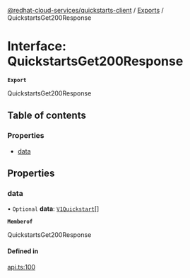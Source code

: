[@redhat-cloud-services/quickstarts-client](../README.md) / [Exports](../modules.md) / QuickstartsGet200Response

# Interface: QuickstartsGet200Response

**`Export`**

QuickstartsGet200Response

## Table of contents

### Properties

- [data](QuickstartsGet200Response.md#data)

## Properties

### data

• `Optional` **data**: [`V1Quickstart`](V1Quickstart.md)[]

**`Memberof`**

QuickstartsGet200Response

#### Defined in

[api.ts:100](https://github.com/RedHatInsights/javascript-clients/blob/main/packages/quickstarts/api.ts#L100)
